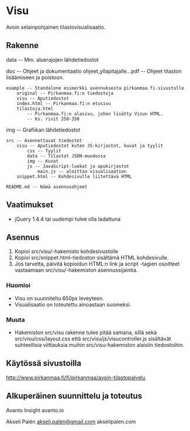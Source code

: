 Visu
====

Avoin selainpohjainen tilastovisualisaatio.

Rakenne
-------

  data -- Mm. aluerajojen lähdetiedostot

  doc -- Ohjeet ja dokumentaatio
		ohjeet_yllapitajalle...pdf -- Ohjeet tilaston lisäämiseen ja poistoon. 

	example -- Standalone esimerkki asennuksesta pirkanmaa.fi-sivustolle
		original -- Pirkanmaa.fi:n tiedostoja
		visu -- Aputiedostot
		index.html -- Pirkanmaa.fi:n etusivu
		tilastoja.html
			-- Pirkanmaa.fi:n alasivu, johon lisätty Visun HTML.
			-- Ks. rivit 250-350
  
  img -- Grafiikan lähdetiedostot
			
	src -- Asennettavat tiedostot
		visu -- Aputiedostot kuten JS-kirjastot, kuvat ja tyylit
			css -- Tyylit
			data -- Tilastot JSON-muodossa
			img -- Kuvat
			js -- JavaScript-luokat ja apukirjastot
				main.js -- aloittaa visualisaation
		snippet.html -- Kohdesivulle liitettävä HTML
	
	README.md -- Nämä asennusohjeet

Vaatimukset
-----------
* jQuery 1.4.4 tai uudempi tulee olla ladattuna

Asennus
-------

1. Kopioi src/visu/-hakemisto kohdesivustolle
2. Kopioi src/snippet.html-tiedoston sisältämä HTML kohdesivulle.
3. Jos tarvetta, päivitä kopioidun HTML:n link ja script -tagien osoitteet vastaamaan src/visu/-hakemiston asennussijaintia.

### Huomioi
* Visu on suunniteltu 650px leveyteen.
* Visualisaatio on toteutettu ainoastaan suomeksi.

### Muuta
* Hakemiston src/visu rakenne tulee pitää samana, sillä sekä src/visu/css/layout.css että src/visu/js/visucontroller.js sisältävät suhteellisia viittauksia muihin src/visu-hakemiston alaisiin tiedostoihin.

Käytössä sivustoilla
--------------------

http://www.pirkanmaa.fi/fi/pirkanmaa/avoin-tilastopalvelu

Alkuperäinen suunnittelu ja toteutus
------------------------------------
Avanto Insight
avanto.in

Akseli Palén
akseli.palen@gmail.com
akselipalen.com

